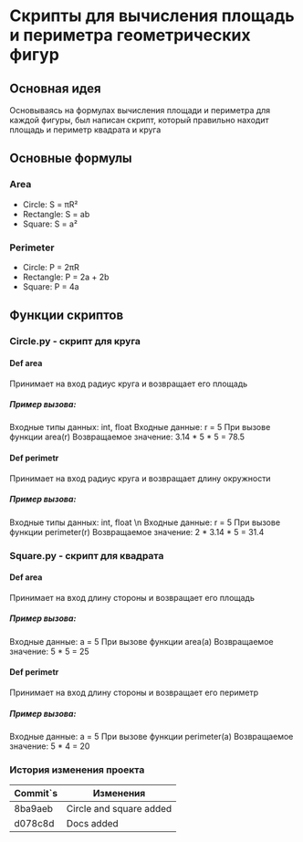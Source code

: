 # Скрипты для вычисления площадь и периметра геометрических фигур
## Основная идея
Основываясь на формулах вычисления площади и периметра для каждой фигуры, был написан скрипт, который правильно находит площадь и периметр квадрата и круга
## Основные формулы
### Area
- Circle: S = πR²
- Rectangle: S = ab
- Square: S = a²

### Perimeter
- Circle: P = 2πR
- Rectangle: P = 2a + 2b
- Square: P = 4a
## Функции скриптов
### Circle.py - скрипт для  круга
#### Def area
Принимает на вход радиус круга и возвращает его площадь
##### Пример вызова:
Входные типы данных: int, float
Входные данные: r = 5
При вызове функции area(r)
Возвращаемое значение: 3.14 * 5 * 5 = 78.5
#### Def perimetr
Принимает на вход радиус круга и возвращает длину окружности
##### Пример вызова:
Входные типы данных: int, float \n
Входные данные: r = 5
При вызове функции perimeter(r)
Возвращаемое значение: 2 * 3.14 * 5 = 31.4

### Square.py - скрипт для квадрата
#### Def area
Принимает на вход длину стороны и возвращает его площадь
##### Пример вызова:
Входные данные: a = 5
При вызове функции area(a)
Возвращаемое значение: 5 * 5 = 25
#### Def perimetr
Принимает на вход длину стороны и возвращает его периметр
##### Пример вызова:
Входные данные: a = 5
При вызове функции perimeter(a)
Возвращаемое значение: 5 * 4 = 20
### История изменения проекта
| Commit`s | Изменения               |
| -------- | ----------------------- |
| 8ba9aeb  | Circle and square added |
| d078c8d  | Docs added              |

